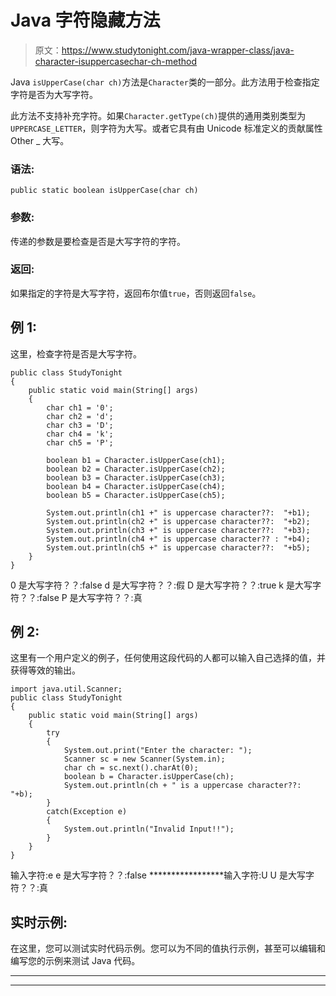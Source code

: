 # Java 字符隐藏方法

> 原文：<https://www.studytonight.com/java-wrapper-class/java-character-isuppercasechar-ch-method>

Java `isUpperCase(char ch)`方法是`Character`类的一部分。此方法用于检查指定字符是否为大写字符。

此方法不支持补充字符。如果`Character.getType(ch)`提供的通用类别类型为`UPPERCASE_LETTER`，则字符为大写。或者它具有由 Unicode 标准定义的贡献属性 Other _ 大写。

### 语法:

```
public static boolean isUpperCase(char ch)
```

### 参数:

传递的参数是要检查是否是大写字符的字符。

### 返回:

如果指定的字符是大写字符，返回布尔值`true`，否则返回`false`。

## 例 1:

这里，检查字符是否是大写字符。

```
public class StudyTonight
{  
	public static void main(String[] args)
	{  
		char ch1 = '0';  
		char ch2 = 'd';  
		char ch3 = 'D';  
		char ch4 = 'k';   
		char ch5 = 'P';  

		boolean b1 = Character.isUpperCase(ch1);  
		boolean b2 = Character.isUpperCase(ch2);  
		boolean b3 = Character.isUpperCase(ch3);  
		boolean b4 = Character.isUpperCase(ch4);  
		boolean b5 = Character.isUpperCase(ch5);  

		System.out.println(ch1 +" is uppercase character??:  "+b1);  
		System.out.println(ch2 +" is uppercase character??:  "+b2);  
		System.out.println(ch3 +" is uppercase character??:  "+b3);  
		System.out.println(ch4 +" is uppercase character?? : "+b4);  
		System.out.println(ch5 +" is uppercase character??:  "+b5);  
	}  
} 
```

0 是大写字符？？:false
d 是大写字符？？:假
D 是大写字符？？:true
k 是大写字符？？:false
P 是大写字符？？:真

## 例 2:

这里有一个用户定义的例子，任何使用这段代码的人都可以输入自己选择的值，并获得等效的输出。

```
import java.util.Scanner; 
public class StudyTonight
{  
	public static void main(String[] args)
	{  
		try
		{
			System.out.print("Enter the character: ");  
			Scanner sc = new Scanner(System.in);         
			char ch = sc.next().charAt(0);  
			boolean b = Character.isUpperCase(ch);
			System.out.println(ch + " is a uppercase character??: "+b);
		}
		catch(Exception e)
		{
			System.out.println("Invalid Input!!");
		}
	}  
}
```

输入字符:e
e 是大写字符？？:false
*****************输入字符:U
U 是大写字符？？:真

## 实时示例:

在这里，您可以测试实时代码示例。您可以为不同的值执行示例，甚至可以编辑和编写您的示例来测试 Java 代码。

* * *

* * *